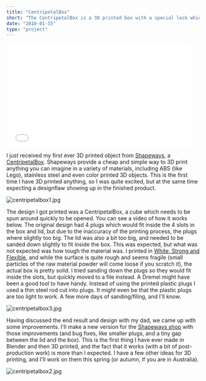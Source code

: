 ```yaml
---
title: "CentripetalBox"
short: "The CentripetalBox is a 3D printed box with a special lock which only opens if the box is spun quickly."
date: "2010-01-15"
type: "project"
---
```


<iframe width="480" height="270" src="//www.youtube.com/embed/mzUjd7IYpXU" frameborder="0" allowfullscreen></iframe>

I just received my first ever 3D printed object from [Shapeways](http://www.shapeways.com/), a [CentripetalBox](http://www.shapeways.com/model/69177/centripetalbox.html). Shapeways provide a cheap and simple way to 3D print anything you can imagine in a variety of materials, including ABS (like Lego), stainless steel and even color printed 3D objects. This is the first time I have 3D printed anything, so I was quite excited, but at the same time expecting a designflaw showing up in the finished product.

![centripetalbox1.jpg](centripetalbox1.jpg)

The design I got printed was a CentripetalBox, a cube which needs to be spun around quickly to be opened. You can see a video of how it works below. The original design had 4 plugs which would fit inside the 4 slots in the box and lid, but due to the inaccuracy of the printing process, the plugs where slightly too big. The lid was also a bit too big, and needed to be sanded down slightly to fit inside the box. This was expected, but what was not expected was how tough the material was. I printed in [White, Strong and Flexible](http://www.shapeways.com/materials/white_strong_flexible), and while the surface is quite rough and seems fragile (small particles of the raw material powder will come loose if you scratch it), the actual box is pretty solid. I tried sanding down the plugs so they would fit inside the slots, but quickly moved to a file instead. A Dremel might have been a good tool to have handy. Instead of using the printed plastic plugs I used a thin steel rod cut into plugs. It might even be that the plastic plugs are too light to work. A few more days of sanding/filing, and I'll know.

![centripetalbox3.jpg](centripetalbox3.jpg)

Having discussed the end result and design with my dad, we came up with some improvements. I'll make a new version for the [Shapeways shop](http://www.shapeways.com/shops/gundersen) with those improvements (and bug fixes, like smaller plugs, and a tiny gap between the lid and the box). This is the first thing I have ever made in Blender and then 3D printed, and the fact that it works (with a bit of post-production work) is more than I expected. I have a few other ideas for 3D printing, and I'll work on them this spring (or autumn, if you are in Australia).

![centripetalbox2.jpg](centripetalbox2.jpg)
